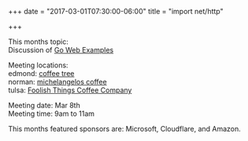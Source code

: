 +++
date = "2017-03-01T07:30:00-06:00"
title = "import net/http"

+++


This months topic:  
Discussion of [Go Web Examples](https://gowebexamples.github.io/)  

Meeting locations:  
edmond: [coffee tree](http://coffeetree.coffee/)  
norman: [michelangelos coffee](http://michelangeloscoffeeandwine.com/)  
tulsa: [Foolish Things Coffee Company](http://www.foolishthingscoffee.com/)  
  
Meeting date:  Mar 8th  
Meeting time:  9am to 11am  
  
This months featured sponsors are: Microsoft, Cloudflare, and Amazon.
